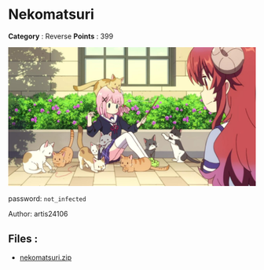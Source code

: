 # Nekomatsuri

**Category** : Reverse
**Points** : 399

![](./nekomatsuri.jpg)



password: `not_infected`



Author: artis24106

## Files : 
 - [nekomatsuri.zip](./nekomatsuri.zip)


